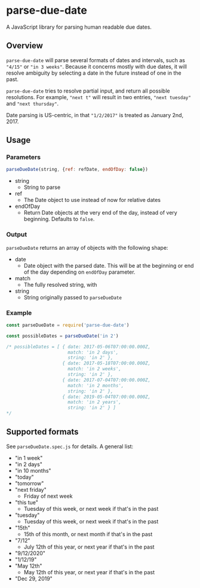 # parse-due-date

A JavaScript library for parsing human readable due dates.

## Overview

`parse-due-date` will parse several formats of dates and intervals, such as
`"4/15"` or `"in 3 weeks"`. Because it concerns mostly with due dates, it will
resolve ambiguity by selecting a date in the future instead of one in the past.

`parse-due-date` tries to resolve partial input, and return all possible
resolutions. For example, `"next t"` will result in two entries,
`"next tuesday"` and `"next thursday"`.

Date parsing is US-centric, in that `"1/2/2017"` is treated as January 2nd, 2017.

## Usage

### Parameters

```javascript
parseDueDate(string, {ref: refDate, endOfDay: false})
```
  - string
    - String to parse
  - ref
    - The Date object to use instead of now for relative dates
  - endOfDay
    - Return Date objects at the very end of the day, instead of very
      beginning. Defaults to `false`.

### Output
`parseDueDate` returns an array of objects with the following shape:
  - date
    - Date object with the parsed date. This will be at the beginning or end
      of the day depending on `endOfDay` parameter.
  - match
    - The fully resolved string, with
  - string
    - String originally passed to `parseDueDate`


### Example

```javascript
const parseDueDate = require('parse-due-date')

const possibleDates = parseDueDate('in 2')

/* possibleDates = [ { date: 2017-05-06T07:00:00.000Z,
                       match: 'in 2 days',
                       string: 'in 2' },
                     { date: 2017-05-18T07:00:00.000Z,
                       match: 'in 2 weeks',
                       string: 'in 2' },
                     { date: 2017-07-04T07:00:00.000Z,
                       match: 'in 2 months',
                       string: 'in 2' },
                     { date: 2019-05-04T07:00:00.000Z,
                       match: 'in 2 years',
                       string: 'in 2' } ]
*/
```




## Supported formats

See `parseDueDate.spec.js` for details. A general list:

  - "in 1 week"
  - "in 2 days"
  - "in 10 months"
  - "today"
  - "tomorrow"
  - "next friday"
    - Friday of next week
  - "this tue"
    - Tuesday of this week, or next week if that's in the past
  - "tuesday"
    - Tuesday of this week, or next week if that's in the past
  - "15th"
    - 15th of this month, or next month if that's in the past
  - "7/12"
    - July 12th of this year, or next year if that's in the past
  - "9/12/2020"
  - "1/12/19"
  - "May 12th"
    - May 12th of this year, or next year if that's in the past
  - "Dec 29, 2019"
